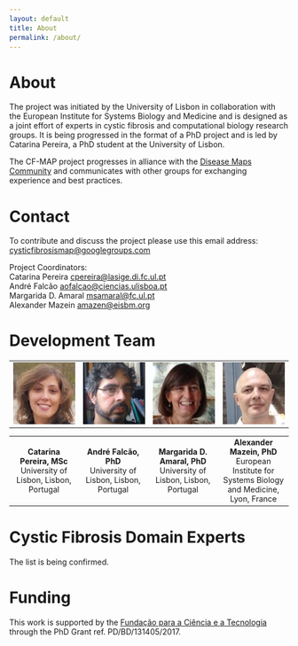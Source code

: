 ```yaml
---
layout: default
title: About
permalink: /about/
---
```


# About

The project was initiated by the University of Lisbon in collaboration with the European Institute for Systems Biology and Medicine and is designed as a joint effort of experts in cystic fibrosis and computational biology research groups. It is being progressed in the format of a PhD project and is led by Catarina Pereira, a PhD student at the University of Lisbon.  

The CF-MAP project progresses in alliance with the [Disease Maps Community](https://disease-maps.org/) and communicates with other groups for exchanging experience and best practices.

# Contact

To contribute and discuss the project please use this email address:  
[cysticfibrosismap@googlegroups.com](cysticfibrosismap@googlegroups.com)

Project Coordinators:  
Catarina Pereira [cpereira@lasige.di.fc.ul.pt](cpereira@lasige.di.fc.ul.pt)  
André Falcão [aofalcao@ciencias.ulisboa.pt](aofalcao@ciencias.ulisboa.pt)  
Margarida D. Amaral [msamaral@fc.ul.pt](msamaral@fc.ul.pt)  
Alexander Mazein [amazen@eisbm.org](amazen@eisbm.org) 

# Development Team

<table>
    <tr>
      <td style="width: 200px;" align="center"><img src="/images/team/CatarinaPereira.jpg" width="120"/></td>
      <td style="width: 200px;" align="center"><img src="/images/team/AndreFalcao.jpg" width="120"/></td>
      <td style="width: 200px;" align="center"><img src="/images/team/MargaridaDAmaral.jpg" width="120"/></td>
      <td style="width: 200px;" align="center"><img src="/images/team/AlexanderMazein.jpg" width="120"/></td>
    </tr>
</table>
<table>
    <tr>
      <td style="width: 200px;" align="center"><strong>Catarina Pereira, MSc</strong><br />University of Lisbon, Lisbon, Portugal</td>
      <td style="width: 200px;" align="center"><strong>André Falcão, PhD</strong><br />University of Lisbon, Lisbon, Portugal</td>
      <td style="width: 200px;" align="center"><strong>Margarida D. Amaral, PhD</strong><br />University of Lisbon, Lisbon, Portugal</td>
      <td style="width: 200px;" align="center"><strong>Alexander Mazein, PhD</strong><br />European Institute for Systems Biology and Medicine, Lyon, France</td>
    </tr>
</table>

# Cystic Fibrosis Domain Experts

The list is being confirmed.

# Funding

This work is supported by the [Fundação para a Ciência e a Tecnologia](https://www.fct.mctes.pt/) through the PhD Grant ref. PD/BD/131405/2017.

